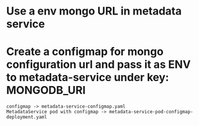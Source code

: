 # Use a env mongo URL in metadata service
# Create a configmap for mongo configuration url and pass it as ENV to metadata-service under key: MONGODB_URI
    configmap -> metadata-service-configmap.yaml
    MetadataService pod with configmap -> metadata-service-pod-configmap-deployment.yaml
